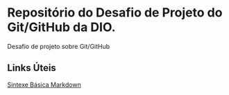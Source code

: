 # Repositório do Desafio de Projeto do Git/GitHub da DIO.
Desafio de projeto sobre Git/GitHub

## Links Úteis
[Sintexe Básica Markdown](https://www.markdownguide.org/basic-syntax/)
